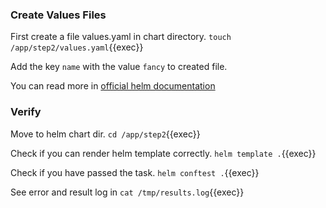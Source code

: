 ### Create Values Files

First create a file values.yaml in chart directory.
`touch /app/step2/values.yaml`{{exec}}

Add the key `name` with the value `fancy` to created file.

You can read more in [official helm documentation](https://helm.sh/docs/chart_template_guide/values_files/)

### Verify

Move to helm chart dir.
`cd /app/step2`{{exec}}

Check if you can render helm template correctly.
`helm template .`{{exec}}

Check if you have passed the task.
`helm conftest .`{{exec}}

See error and result log in
`cat /tmp/results.log`{{exec}}

